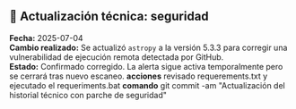 ## 🔐 Actualización técnica: seguridad

**Fecha:** 2025-07-04  
**Cambio realizado:** Se actualizó `astropy` a la versión 5.3.3 para corregir una vulnerabilidad de ejecución remota detectada por GitHub.  
**Estado:** Confirmado corregido. La alerta sigue activa temporalmente pero se cerrará tras nuevo escaneo.
**acciones**
revisado requerements.txt y ejecutado el requeriments.bat
**comando**
git commit -am "Actualización del historial técnico con parche de seguridad"
